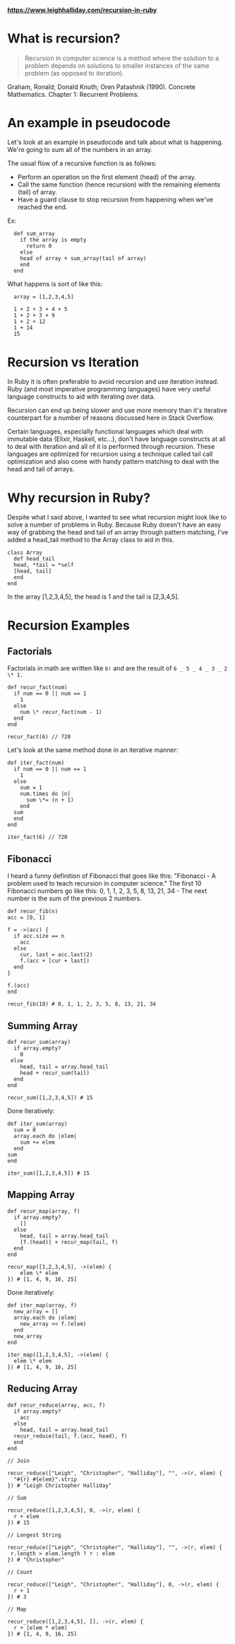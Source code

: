 #### https://www.leighhalliday.com/recursion-in-ruby

# What is recursion?

> Recursion in computer science is a method where the solution to a problem depends on solutions to smaller instances of the same problem (as opposed to iteration).

Graham, Ronald; Donald Knuth; Oren Patashnik (1990). Concrete Mathematics. Chapter 1: Recurrent Problems.

# An example in pseudocode

Let's look at an example in pseudocode and talk about what is happening. We're going to sum all of the numbers in an array.

The usual flow of a recursive function is as follows:

- Perform an operation on the first element (head) of the array.
- Call the same function (hence recursion) with the remaining elements (tail) of array.
- Have a guard clause to stop recursion from happening when we've reached the end.

Ex:

      def sum_array
        if the array is empty
          return 0
        else
        head of array + sum_array(tail of array)
        end
      end

What happens is sort of like this:

      array = [1,2,3,4,5]

      1 + 2 + 3 + 4 + 5
      1 + 2 + 3 + 9
      1 + 2 + 12
      1 + 14
      15

# Recursion vs Iteration

In Ruby it is often preferable to avoid recursion and use iteration instead. Ruby (and most imperative programming languages) have very useful language constructs to aid with iterating over data.

Recursion can end up being slower and use more memory than it's iterative counterpart for a number of reasons discussed here in Stack Overflow.

Certain languages, especially functional languages which deal with immutable data (Elixir, Haskell, etc...), don't have language constructs at all to deal with iteration and all of it is performed through recursion. These languages are optimized for recursion using a technique called tail call optimization and also come with handy pattern matching to deal with the head and tail of arrays.

# Why recursion in Ruby?

Despite what I said above, I wanted to see what recursion might look like to solve a number of problems in Ruby. Because Ruby doesn't have an easy way of grabbing the head and tail of an array through pattern matching, I've added a head_tail method to the Array class to aid in this.

    class Array
      def head_tail
      head, *tail = *self
      [head, tail]
      end
    end

In the array [1,2,3,4,5], the head is 1 and the tail is [2,3,4,5].

# Recursion Examples

## Factorials

Factorials in math are written like `6!` and are the result of `6 _ 5 _ 4 _ 3 _ 2 \* 1.`

    def recur_fact(num)
      if num == 0 || num == 1
        1
      else
        num \* recur_fact(num - 1)
      end
    end

    recur_fact(6) // 720

Let's look at the same method done in an iterative manner:

    def iter_fact(num)
      if num == 0 || num == 1
        1
      else
        sum = 1
        num.times do |n|
          sum \*= (n + 1)
        end
      sum
      end
    end

    iter_fact(6) // 720

## Fibonacci

I heard a funny definition of Fibonacci that goes like this: "Fibonacci - A problem used to teach recursion in computer science." The first 10 Fibonacci numbers go like this: 0, 1, 1, 2, 3, 5, 8, 13, 21, 34 - The next number is the sum of the previous 2 numbers.

    def recur_fib(n)
    acc = [0, 1]

    f = ->(acc) {
      if acc.size == n
        acc
      else
        cur, last = acc.last(2)
        f.(acc + [cur + last])
      end
    }

    f.(acc)
    end

    recur_fib(10) # 0, 1, 1, 2, 3, 5, 8, 13, 21, 34

## Summing Array

    def recur_sum(array)
      if array.empty?
        0
     else
        head, tail = array.head_tail
        head + recur_sum(tail)
      end
    end

    recur_sum([1,2,3,4,5]) # 15

Done iteratively:

    def iter_sum(array)
      sum = 0
      array.each do |elem|
        sum += elem
      end
    sum
    end

    iter_sum([1,2,3,4,5]) # 15

## Mapping Array

    def recur_map(array, f)
      if array.empty?
        []
      else
        head, tail = array.head_tail
        [f.(head)] + recur_map(tail, f)
      end
    end

    recur_map([1,2,3,4,5], ->(elem) {
        elem \* elem
    }) # [1, 4, 9, 16, 25]

Done iteratively:

    def iter_map(array, f)
      new_array = []
      array.each do |elem|
        new_array << f.(elem)
      end
      new_array
    end

    iter_map([1,2,3,4,5], ->(elem) {
      elem \* elem
    }) # [1, 4, 9, 16, 25]

## Reducing Array

    def recur_reduce(array, acc, f)
      if array.empty?
        acc
      else
        head, tail = array.head_tail
      recur_reduce(tail, f.(acc, head), f)
      end
    end

    // Join

    recur_reduce(["Leigh", "Christopher", "Halliday"], "", ->(r, elem) {
      "#{r} #{elem}".strip
    }) # "Leigh Christopher Halliday"

    // Sum

    recur_reduce([1,2,3,4,5], 0, ->(r, elem) {
      r + elem
    }) # 15

    // Longest String

    recur_reduce(["Leigh", "Christopher", "Halliday"], "", ->(r, elem) {
     r.length > elem.length ? r : elem
    }) # "Christopher"

    // Count

    recur_reduce(["Leigh", "Christopher", "Halliday"], 0, ->(r, elem) {
      r + 1
    }) # 3

    // Map

    recur_reduce([1,2,3,4,5], [], ->(r, elem) {
      r + [elem * elem]
    }) # [1, 4, 9, 16, 25]
